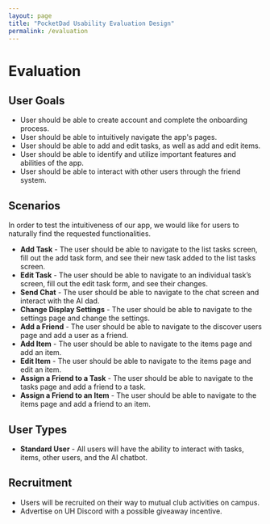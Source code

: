 ```yaml
---
layout: page
title: "PocketDad Usability Evaluation Design"
permalink: /evaluation
---
```


# Evaluation

## User Goals
* User should be able to create account and complete the onboarding process.
* User should be able to intuitively navigate the app's pages.
* User should be able to add and edit tasks, as well as add and edit items.
* User should be able to identify and utilize important features and abilities of the app.
* User should be able to interact with other users through the friend system.

## Scenarios
In order to test the intuitiveness of our app, we would like for users to naturally find the requested functionalities. 

* <b>Add Task</b> - The user should be able to navigate to the list tasks screen, fill out the add task form, and see their new task added to the list tasks screen.
* <b>Edit Task</b> - The user should be able to navigate to an individual task’s screen, fill out the edit task form, and see their changes.
* <b>Send Chat</b> - The user should be able to navigate to the chat screen and interact with the AI dad.
* <b>Change Display Settings</b> - The user should be able to navigate to the settings page and change the settings.
* <b>Add a Friend</b> - The user should be able to navigate to the discover users page and add a user as a friend.
* <b>Add Item</b> - The user should be able to navigate to the items page and add an item.
* <b>Edit Item</b> - The user should be able to navigate to the items page and edit an item.
* <b>Assign a Friend to a Task</b> - The user should be able to navigate to the tasks page and add a friend to a task.
* <b>Assign a Friend to an Item</b> - The user should be able to navigate to the items page and add a friend to an item.

## User Types
* <b>Standard User</b> - All users will have the ability to interact with tasks, items, other users, and the AI chatbot.

## Recruitment
* Users will be recruited on their way to mutual club activities on campus.
* Advertise on UH Discord with a possible giveaway incentive.
